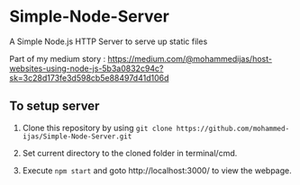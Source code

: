 # Simple-Node-Server
A Simple Node.js HTTP Server to serve up static files

Part of my medium story : https://medium.com/@mohammedijas/host-websites-using-node-js-5b3a0832c94c?sk=3c28d173fe3d598cb5e88497d41d106d

## To setup server

1. Clone this repository by using 
   `git clone https://github.com/mohammed-ijas/Simple-Node-Server.git`

2. Set current directory to the cloned folder in terminal/cmd.

3. Execute 
   `npm start` 
   and goto http://localhost:3000/ to view the webpage.
